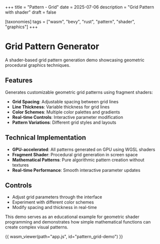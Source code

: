 +++
title = "Pattern - Grid"
date = 2025-07-06
description = "Grid Pattern with shader"
draft = false

[taxonomies]
tags = ["wasm", "bevy", "rust", "pattern", "shader", "graphics"]
+++

# Grid Pattern Generator

A shader-based grid pattern generation demo showcasing geometric procedural graphics techniques.

## Features

Generates customizable geometric grid patterns using fragment shaders:

- **Grid Spacing**: Adjustable spacing between grid lines
- **Line Thickness**: Variable thickness for grid lines
- **Color Schemes**: Multiple color palettes and gradients
- **Real-time Controls**: Interactive parameter modification
- **Pattern Variations**: Different grid styles and layouts

## Technical Implementation

- **GPU-accelerated**: All patterns generated on GPU using WGSL shaders
- **Fragment Shader**: Procedural grid generation in screen space
- **Mathematical Patterns**: Pure algorithmic pattern creation without textures
- **Real-time Performance**: Smooth interactive parameter updates

## Controls

- Adjust grid parameters through the interface
- Experiment with different color schemes
- Modify spacing and thickness in real-time

This demo serves as an educational example for geometric shader programming and demonstrates how simple mathematical functions can create complex visual patterns. 

{{ wasm_viewer(path="app.js", id="pattern_grid-demo") }} 

